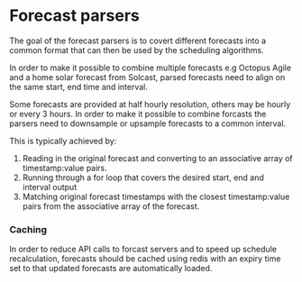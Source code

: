 # Forecast parsers

The goal of the forecast parsers is to covert different forecasts into a common format that can then be used by the scheduling algorithms.

In order to make it possible to combine multiple forecasts e.g Octopus Agile and a home solar forecast from Solcast, parsed forecasts need to align on the same start, end time and interval.

Some forecasts are provided at half hourly resolution, others may be hourly or every 3 hours. In order to make it possible to combine forcasts the parsers need to downsample or upsample forecasts to a common interval. 

This is typically achieved by:

1. Reading in the original forecast and converting to an associative array of timestamp:value pairs.
2. Running through a for loop that covers the desired start, end and interval output
3. Matching original forecast timestamps with the closest timestamp:value pairs from the associative array of the forecast.

### Caching

In order to reduce API calls to forcast servers and to speed up schedule recalculation, forecasts should be cached using redis with an expiry time set to that updated forecasts are automatically loaded.

